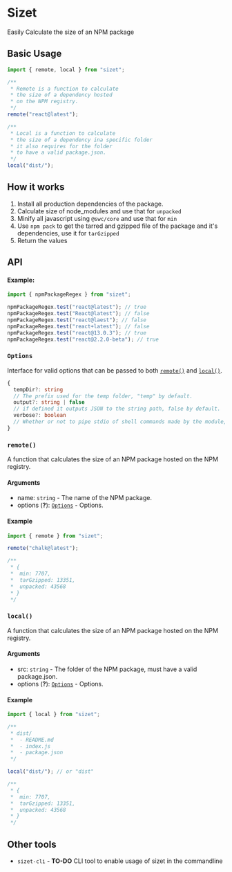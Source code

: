 # Sizet

Easily Calculate the size of an NPM package

## Basic Usage

```js
import { remote, local } from "sizet";

/**
 * Remote is a function to calculate
 * the size of a dependency hosted
 * on the NPM registry.
 */
remote("react@latest");

/**
 * Local is a function to calculate
 * the size of a dependency ina specific folder
 * it also requires for the folder
 * to have a valid package.json.
 */
local("dist/");
```

## How it works

1. Install all production dependencies of the package.
2. Calculate size of node_modules and use that for `unpacked`
3. Minify all javascript using `@swc/core` and use that for `min`
4. Use `npm pack` to get the tarred and gzipped file of the package and it's dependencies, use it for `tarGzipped`
5. Return the values

## API

#### Example:

```js
import { npmPackageRegex } from "sizet";

npmPackageRegex.test("react@latest"); // true
npmPackageRegex.test("React@latest"); // false
npmPackageRegex.test("react@laest"); // false
npmPackageRegex.test("react+latest"); // false
npmPackageRegex.test("react@13.0.3"); // true
npmPackageRegex.test("react@2.2.0-beta"); // true
```

### `Options`

Interface for valid options that can be passed to both [`remote()`](#remote) and [`local()`](#local).

```ts
{
  tempDir?: string
  // The prefix used for the temp folder, "temp" by default.
  output?: string | false
  // if defined it outputs JSON to the string path, false by default.
  verbose?: boolean
  // Whether or not to pipe stdio of shell commands made by the module, false by default.
}
```

### `remote()`

A function that calculates the size of an NPM package hosted on the NPM registry.

#### Arguments

- name: `string` - The name of the NPM package.
- options (**?**): [`Options`](#options) - Options.

#### Example

```js
import { remote } from "sizet";

remote("chalk@latest");

/**
 * {
 *  min: 7707,
 *  tarGzipped: 13351,
 *  unpacked: 43568
 * }
 */
```

### `local()`

A function that calculates the size of an NPM package hosted on the NPM registry.

#### Arguments

- src: `string` - The folder of the NPM package, must have a valid package.json.
- options (**?**): [`Options`](#options) - Options.

#### Example

```js
import { local } from "sizet";

/**
 * dist/
 *  - README.md
 *  - index.js
 *  - package.json
 */

local("dist/"); // or "dist"

/**
 * {
 *  min: 7707,
 *  tarGzipped: 13351,
 *  unpacked: 43568
 * }
 */
```

## Other tools

- `sizet-cli` - **TO-DO** CLI tool to enable usage of sizet in the commandline
